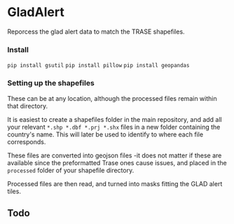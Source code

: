 # GladAlert
Reporcess the glad alert data to match the TRASE shapefiles.

### Install
`pip install gsutil`
`pip install pillow`
`pip install geopandas`

### Setting up the shapefiles
These can be at any location, although the processed files remain within that directory.

It is easiest to create a shapefiles folder in the main repository, and add all your relevant `*.shp *.dbf *.prj *.shx` files in a new folder containing the country's name. This will later be used to identify to where each file corresponds.

These files are converted into geojson files -it does not matter if these are available since the preformatted Trase ones cause issues, and placed in the `processed` folder of your shapefile directory.

Processed files are then read, and turned into masks fitting the GLAD alert tiles. 


## Todo
